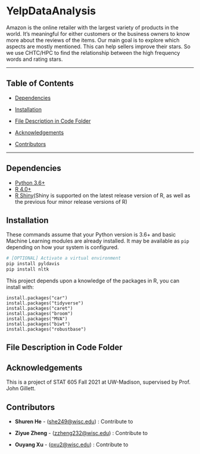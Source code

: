 # YelpDataAnalysis
Amazon is the online retailer with the largest variety of products in the world. It’s meaningful for either customers or the business owners to know more about the reviews of the items. Our main goal is to explore which aspects are mostly mentioned. This can help sellers improve their stars. So we use CHTC/HPC to find the relationship between the high frequency words and rating stars.
<!-- *** -->
***

## Table of Contents
  - [Dependencies](#dependencies)

  - [Installation](#installation)

  - [File Description in Code Folder](#file-description-in-code-folder)

  
  - [Acknowledgements](#acknowledgements)

  
  - [Contributors](#contributors)


***
## Dependencies
- [Python 3.6+](https://www.python.org/)
- [R 4.0+](https://www.r-project.org/)
- [R Shiny](https://github.com/rstudio/shiny)(Shiny is supported on the latest release version of R, as well as the previous four minor release versions of R)



## Installation
These commands assume that your Python version is 3.6+ and basic Machine Learning modules are already installed.
It may be available as `pip` depending on how your system is configured.
```bash
# [OPTIONAL] Activate a virtual environment
pip install pyldavis
pip install nltk
```
This project depends upon a knowledge of  the packages in R, you can install with:
```
install.packages("car")
install.packages("tidyverse")
install.packages("caret")
install.packages("broom")
install.packages("MVA")
install.packages("biwt")
install.packages("robustbase")
```


## File Description in Code Folder
<!-- - [data_cleaning.py](code/data_cleaning.py) - Python code for cleaning the text data. Include sifting text based on its content, removing symbols and lemmatization. -->



## Acknowledgements
This is a project of STAT 605 Fall 2021 at UW-Madison, supervised by Prof. John Gillett.


## Contributors
- **Shuren He** - (she249@wisc.edu) : Contribute to 

- **Ziyue Zheng** - (zzheng232@wisc.edu) : Contribute to 
- **Ouyang Xu** - (oxu2@wisc.edu) : Contribute to 


